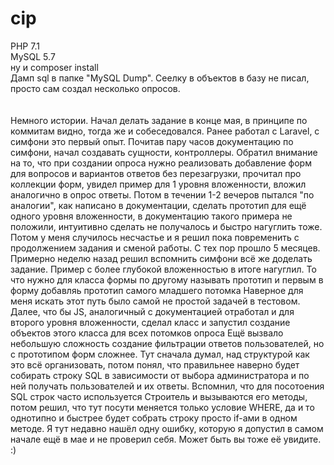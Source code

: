 # cip

PHP 7.1<br>
MySQL 5.7<br>
ну и сomposer install<br>
Дамп sql в папке "MySQL Dump". Сеелку в объектов в базу не писал, просто сам создал несколько опросов.<br><br><br>
Немного истории. Начал делать задание в конце мая,  в принципе по коммитам видно, тогда же и собеседовался.
Ранее работал с Laravel, с симфони это первый опыт.
Почитав пару часов документацию по симфони, начал создавать сущности, контроллеры.
Обратил внимание на то, что при создании опроса нужно реализовать добавление форм для вопросов и вариантов ответов без перезагрузки, прочитал про коллекции форм, увидел пример для 1 уровня вложенности, вложил аналогично в опрос ответы.
Потом в течении 1-2 вечеров пытался "по аналогии", как написано в документации, сделать прототип для ещё одного уровня вложенности, в документацию такого примера не положили, интуитивно сделать не получалось и быстро нагуглить тоже.
Потом у меня случилось несчастье и я решил пока повременить с продолжением задания и сменой работы. С тех пор прошло 5 месяцев.
Примерно неделю назад решил вспомнить симфони всё же доделать задание.
Пример с более глубокой вложенностью в итоге нагуглил. То что нужно для класса формы по другому называть прототип и первым в форму добавляь прототип самого младшего потомка
Наверное для меня искать этот путь было самой не простой задачей в тестовом. 
Далее, что бы JS, аналогичный с документацией отработал и для второго уровня вложенности, сделал класс и запустил создание объектов этого класса для всех потомков опроса
Ещё вызвало небольшую сложность создание фильтрации ответов пользователей, но с прототипом форм сложнее.
Тут сначала думал, над структурой как это всё организовать, потом понял, что правильнее наверно будет собирать строку SQL в зависимости от выбора администратора
и по ней получать пользователей и их ответы. Вспомнил, что для посотоения SQL строк часто используется Строитель и вызываются его методы,
потом решил, что тут посути меняется только условие WHERE, да и то однотипно и быстрее будет собрать строку просто if-ами в одном методе.
Я тут недавно нашёл одну ошибку, которую я допустил в самом начале ещё в мае и не проверил себя. Может быть вы тоже её увидите. :)
